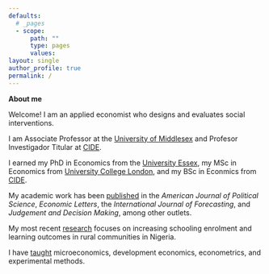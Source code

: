 ```yaml
---
defaults:
  # _pages
  - scope:
      path: ""
      type: pages
      values:
layout: single
author_profile: true
permalink: /
---
```


**About me**

Welcome! I am an applied economist who designs and evaluates social interventions.

I am Associate Professor at the [University of Middlesex](https://www.mdx.ac.uk/) and Profesor Investigador Titular at [CIDE](https://www.cide.edu/).

I earned my PhD in Economics from the [University Essex](https://www.essex.ac.uk/), my MSc in Economics from [University College London](https://www.ucl.ac.uk/), and my BSc in Econmics from [CIDE](https://www.cide.edu/).

My academic work has been [published](/publications/) in the *American Journal of Political Science*, *Economic Letters*, the *International Journal of Forecasting*, and *Judgement and Decision Making*, among other outlets.

My most recent [research](/research/) focuses on increasing schooling enrolment and learning outcomes in rural communities in Nigeria.

I have [taught](/teaching/) microeconomics, development economics, econometrics, and experimental methods.